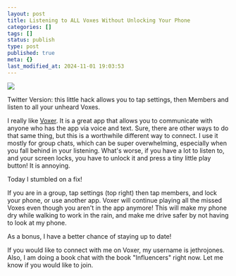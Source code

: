 ```yaml
---
layout: post
title: Listening to ALL Voxes Without Unlocking Your Phone
categories: []
tags: []
status: publish
type: post
published: true
meta: {}
last_modified_at: 2024-11-01 19:03:53
---
```


![](/squarespace_images/content_v1_4fffa949e4b0b4590d67b4e7_1437465743519-CVWU8OWDAH4XBL92H5VF_image-asset.jpeg_)
  






Twitter Version: this little hack allows you to tap settings, then Members and listen to all your unheard Voxes.


I really like 
[Voxer](https://appsto.re/us/txtFw.i). It is a great app that allows you to communicate with anyone who has the app via voice and text. Sure, there are other ways to do that same thing, but this is a worthwhile different way to connect. I use it mostly for group chats, which can be super overwhelming, especially when you fall behind in your listening. What's worse, if you have a lot to listen to, and your screen locks, you have to unlock it and press a tiny little play button! It is annoying.


Today I stumbled on a fix!


If you are in a group, tap settings (top right) then tap members, and lock your phone, or use another app. Voxer will continue playing all the missed Voxes even though you aren't in the app anymore! This will make my phone dry while walking to work in the rain, and make me drive safer by not having to look at my phone.


As a bonus, I have a better chance of staying up to date!


If you would like to connect with me on Voxer, my username is jethrojones. Also, I am doing a book chat with the book "Influencers" right now. Let me know if you would like to join.
